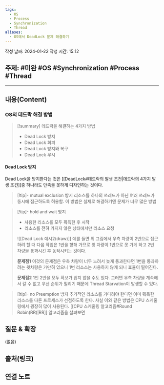 ```yaml
---
tags:
  - OS
  - Process
  - Synchronization
  - Thread
aliases:
  - OS에서 DeadLock 문제 해결하기
---
```

작성 날짜: 2024-01-22
작성 시간: 15:12

## 주제: #미완 #OS #Synchronization #Process #Thread 

----
## 내용(Content)
### OS의 데드락 해결 방법
>[!summary] 데드락을 해결하는 4가지 방법
>- Dead Lock 방지
>- Dead Lock 회피
>- Dead Lock 방지와 복구
>- Dead Lock 무시

#### Dead Lock 방지
Dead Lock을 방지한다는 것은 [[DeadLock#데드락의 발생 조건|데드락의 4가지 발생 조건]]중 하나라도 만족을 못하게 디자인하는 것이다.

>[!tip]- mutual exclusion 방지
>리소스를 하나의 쓰레드가 아닌 여러 쓰레드가 동시에 접근하도록 허용함. 이 방법은 실제로 해결하기엔 문제가 너무 많은 방법
>

>[!tip]- hold and wait 방지
>- 사용한 리소스를 모두 획득한 후 시작
>- 리소스를 전혀 가지지 않은 상태에서만 리소스 요청
>
>![[Dead Lock 예시2(draw)]]
>예를 들면 위 그림에서 우측 차량이 2번으로 접근하려 할 때 다음 작업은 1번을 향해 가므로 윗 차량이 1번으로 못 가게 하고 2번 차량을 통과시킨 후 동작시키는 것이다. 
>
>**문제점1**
>이것의 문제점은 우측 차량이 너무 느려서 늦게 통과한다면 1번을 통과하려는 윗차량은 가만히 있으니 1번 리소스는 사용하지 않게 되니 효율이 떨어진다. 
>
>**문제점2**
>1번 2번을 모두 확보가 쉽지 않을 수도 있다. 그러면 우측 차량을 계속해서 갈 수 없고 우선 순위가 밀리기 때문에 Thread Starvation이 발생할 수 있다.

>[!tip]- no Preemption 방지
>추가적인 리소스를 기다려야 한다면 이미 획득한 리소스를 다른 프로세스가 선점하도록 한다. 사실 이와 같은 방법은 CPU 스케줄링에서 굉장히 많이 사용된다. [[CPU 스케줄링 알고리즘#Round Robin(RR)|RR]] 알고리즘을 살펴보면 
>
## 질문 & 확장

(없음)

## 출처(링크)


## 연결 노트










